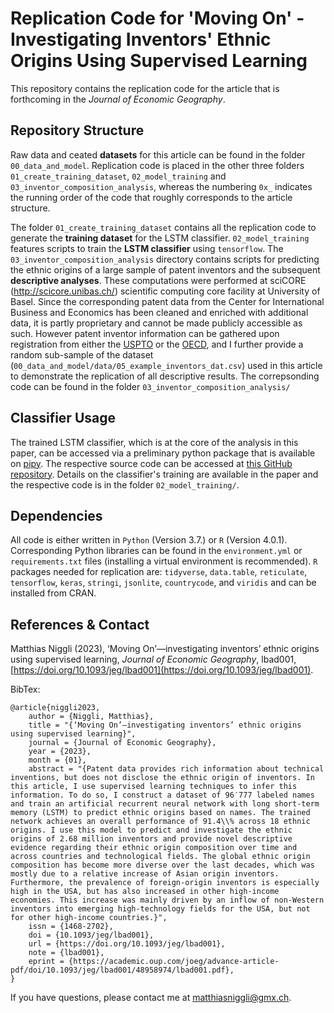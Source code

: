 # Replication Code for 'Moving On' - Investigating Inventors' Ethnic Origins Using Supervised Learning
This repository contains the replication code for the article that is forthcoming in the *Journal of Economic Geography*.

## Repository Structure
Raw data and ceated **datasets** for this article can be found in the folder `00_data_and_model`. Replication code is placed in the other three folders `01_create_training_dataset`, `02_model_training` and `03_inventor_composition_analysis`, whereas the numbering `0x_` indicates the running order of the code that roughly corresponds to the article structure.   

The folder `01_create_training_dataset` contains all the replication code to generate the **training dataset** for the LSTM classifier. `02_model_training` features scripts to train the **LSTM classifier** using `tensorflow`. The `03_inventor_composition_analysis` directory contains scripts for predicting the ethnic origins of a large sample of patent inventors and the subsequent **descriptive analyses**. These computations were performed at sciCORE (http://scicore.unibas.ch/) scientific computing core facility at University of Basel. Since the corresponding patent data from the Center for International Business and Economics has been cleaned and enriched with additional data, it is partly proprietary and cannot be made publicly accessible as such. However patent inventor information can be gathered upon registration from either the [USPTO](https://patentsview.org/) or the [OECD](https://www.oecd.org/sti/intellectual-property-statistics-and-analysis.htm), and I further provide a random sub-sample of the dataset (`00_data_and_model/data/05_example_inventors_dat.csv`) used in this article to demonstrate the replication of all descriptive results. The correpsonding code can be found in the folder `03_inventor_composition_analysis/`

## Classifier Usage
The trained LSTM classifier, which is at the core of the analysis in this paper, can be accessed via a preliminary python package that is available on [pipy](https://pypi.org/project/ntec/). The respective source code can be accessed at [this GitHub repository](https://github.com/matthnig/ntec). Details on the classifier's training are available in the paper and the respective code is in the folder `02_model_training/`.

## Dependencies
All code is either written in `Python` (Version 3.7.) or `R` (Version 4.0.1). Corresponding Python libraries can be found in the `environment.yml` or `requirements.txt` files (installing a virtual environment is recommended). `R` packages needed for replication are: `tidyverse`, `data.table`, `reticulate`, `tensorflow`, `keras`, `stringi`, `jsonlite`, `countrycode`, and `viridis` and can be installed from CRAN.

## References & Contact
Matthias Niggli (2023), ‘Moving On’—investigating inventors’ ethnic origins using supervised learning, *Journal of Economic Geography*, lbad001, [https://doi.org/10.1093/jeg/lbad001](https://doi.org/10.1093/jeg/lbad001).

BibTex:
```
@article{niggli2023,
    author = {Niggli, Matthias},
    title = "{‘Moving On’—investigating inventors’ ethnic origins using supervised learning}",
    journal = {Journal of Economic Geography},
    year = {2023},
    month = {01},
    abstract = "{Patent data provides rich information about technical inventions, but does not disclose the ethnic origin of inventors. In this article, I use supervised learning techniques to infer this information. To do so, I construct a dataset of 96′777 labeled names and train an artificial recurrent neural network with long short-term memory (LSTM) to predict ethnic origins based on names. The trained network achieves an overall performance of 91.4\\% across 18 ethnic origins. I use this model to predict and investigate the ethnic origins of 2.68 million inventors and provide novel descriptive evidence regarding their ethnic origin composition over time and across countries and technological fields. The global ethnic origin composition has become more diverse over the last decades, which was mostly due to a relative increase of Asian origin inventors. Furthermore, the prevalence of foreign-origin inventors is especially high in the USA, but has also increased in other high-income economies. This increase was mainly driven by an inflow of non-Western inventors into emerging high-technology fields for the USA, but not for other high-income countries.}",
    issn = {1468-2702},
    doi = {10.1093/jeg/lbad001},
    url = {https://doi.org/10.1093/jeg/lbad001},
    note = {lbad001},
    eprint = {https://academic.oup.com/joeg/advance-article-pdf/doi/10.1093/jeg/lbad001/48958974/lbad001.pdf},
}
```

If you have questions, please contact me at matthiasniggli@gmx.ch.